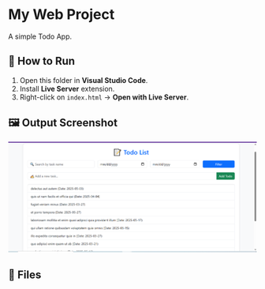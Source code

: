 # My Web Project

A simple Todo App.

## 🚀 How to Run

1. Open this folder in **Visual Studio Code**.
2. Install **Live Server** extension.
3. Right-click on `index.html` → **Open with Live Server**.

## 🖼️ Output Screenshot

![Output Screenshot](output.PNG)

## 📁 Files

